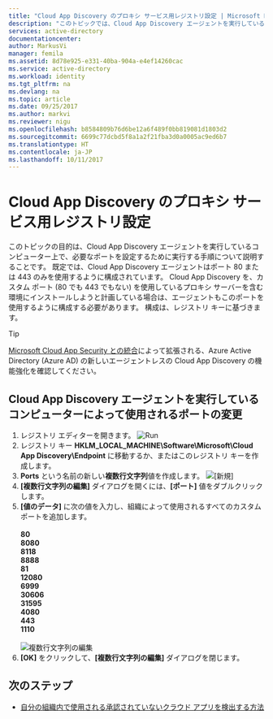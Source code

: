 ```yaml
---
title: "Cloud App Discovery のプロキシ サービス用レジストリ設定 | Microsoft Docs"
description: "このトピックでは、Cloud App Discovery エージェントを実行しているコンピューターで、必要なポートを設定するために実行する必要がある手順を説明します。"
services: active-directory
documentationcenter: 
author: MarkusVi
manager: femila
ms.assetid: 8d78e925-e331-40ba-904a-e4ef14260cac
ms.service: active-directory
ms.workload: identity
ms.tgt_pltfrm: na
ms.devlang: na
ms.topic: article
ms.date: 09/25/2017
ms.author: markvi
ms.reviewer: nigu
ms.openlocfilehash: b8584809b76d6be12a6f489f0bb819081d1803d2
ms.sourcegitcommit: 6699c77dcbd5f8a1a2f21fba3d0a0005ac9ed6b7
ms.translationtype: HT
ms.contentlocale: ja-JP
ms.lasthandoff: 10/11/2017
---
```

# <a name="cloud-app-discovery-registry-settings-for-proxy-services"></a>Cloud App Discovery のプロキシ サービス用レジストリ設定
このトピックの目的は、Cloud App Discovery エージェントを実行しているコンピューター上で、必要なポートを設定するために実行する手順について説明することです。 既定では、Cloud App Discovery エージェントはポート 80 または 443 のみを使用するように構成されています。 Cloud App Discovery を、カスタム ポート (80 でも 443 でもない) を使用しているプロキシ サーバーを含む環境にインストールしようと計画している場合は、エージェントもこのポートを使用するように構成する必要があります。 構成は、レジストリ キーに基づきます。

> [!TIP] 
> [Microsoft Cloud App Security との統合](https://portal.cloudappsecurity.com)によって拡張される、Azure Active Directory (Azure AD) の新しいエージェントレスの Cloud App Discovery の機能強化を確認してください。

## <a name="modify-the-port-used-by-the-computer-running-the-cloud-app-discovery-agent"></a>Cloud App Discovery エージェントを実行しているコンピューターによって使用されるポートの変更

1. レジストリ エディターを開きます。
  ![Run](./media/active-directory-cloudappdiscovery-registry-settings-for-proxy-services/proxy01.png)
2. レジストリ キー **HKLM_LOCAL_MACHINE\Software\Microsoft\Cloud App Discovery\Endpoint** に移動するか、またはこのレジストリ キーを作成します。
3. **Ports** という名前の新しい**複数行文字列**値を作成します。 
  ![[新規]](./media/active-directory-cloudappdiscovery-registry-settings-for-proxy-services/proxy02.png)
4. **[複数行文字列の編集]** ダイアログを開くには、**[ポート]** 値をダブルクリックします。
5. **[値のデータ]** に次の値を入力し、組織によって使用されるすべてのカスタム ポートを追加します。 <br><br>
   **80** <br>
   **8080** <br>
   **8118** <br>
   **8888** <br>
   **81** <br>
   **12080** <br>
   **6999** <br>
   **30606** <br>
   **31595** <br>
   **4080** <br>
   **443** <br>
   **1110** <br><br>
   ![複数行文字列の編集](./media/active-directory-cloudappdiscovery-registry-settings-for-proxy-services/proxy03.png)
6. **[OK]** をクリックして、**[複数行文字列の編集]** ダイアログを閉じます。

## <a name="next-steps"></a>次のステップ

* [自分の組織内で使用される承認されていないクラウド アプリを検出する方法](active-directory-cloudappdiscovery-whatis.md) 

